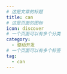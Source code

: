 ```yaml
---
# 这是文章的标题
title: can
# 这是页面的图标
icon: discover
# 一个页面可以有多个分类
category:
  - 驱动开发
# 一个页面可以有多个标签
tag:
  - can
---
```

